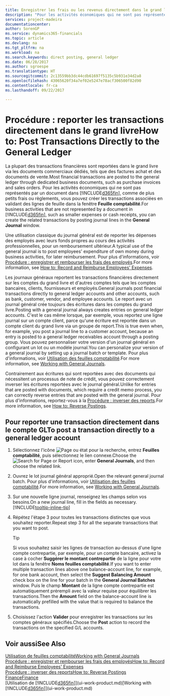 ```yaml
---
title: Enregistrer les frais ou les revenus directement dans le grand livre| Microsoft Docs
description: "Pour les activités économiques qui ne sont pas représentées par un document, comme de plus petits frais ou règlements, vous pouvez créer les transactions associées en reportant des lignes de journal dans la fenêtre Journal général."
services: project-madeira
documentationcenter: 
author: SorenGP
ms.service: dynamics365-financials
ms.topic: article
ms.devlang: na
ms.tgt_pltfrm: na
ms.workload: na
ms.search.keywords: direct posting, general ledger
ms.date: 06/28/2017
ms.author: sgroespe
ms.translationtype: HT
ms.sourcegitcommit: 2c13559bb3dc44cdb61697f5135c5b931e34d2a8
ms.openlocfilehash: 43065620f34a7ef02e5247e78acf306500f82d90
ms.contentlocale: fr-ca
ms.lasthandoff: 09/22/2017

---
```

# <a name="how-to-post-transactions-directly-to-the-general-ledger"></a><span data-ttu-id="e26b8-103">Procédure : reporter les transactions directement dans le grand livre</span><span class="sxs-lookup"><span data-stu-id="e26b8-103">How to: Post Transactions Directly to the General Ledger</span></span>
<span data-ttu-id="e26b8-104">La plupart des transactions financières sont reportées dans le grand livre via les documents commerciaux dédiés, tels que des factures achat et des documents de vente.</span><span class="sxs-lookup"><span data-stu-id="e26b8-104">Most financial transactions are posted to the general ledger through dedicated business documents, such as purchase invoices and sales orders.</span></span> <span data-ttu-id="e26b8-105">Pour les activités économiques qui ne sont pas représentés par un document dans [!INCLUDE[d365fin](includes/d365fin_md.md)], comme de plus petits frais ou règlements, vous pouvez créer les transactions associées en validant des lignes de feuille dans la fenêtre **Feuille comptabilité**.</span><span class="sxs-lookup"><span data-stu-id="e26b8-105">For business activities that are not represented by a document in [!INCLUDE[d365fin](includes/d365fin_md.md)], such as smaller expenses or cash receipts, you can create the related transactions by posting journal lines in the **General Journal** window.</span></span>

<span data-ttu-id="e26b8-106">Une utilisation classique du journal général est de reporter les dépenses des employés avec leurs fonds propres au cours des activités professionnelles, pour un remboursement ultérieur.</span><span class="sxs-lookup"><span data-stu-id="e26b8-106">A typical use of the general journal is to post employees' expenditure of own money during business activities, for later reimbursement.</span></span> <span data-ttu-id="e26b8-107">Pour plus d'informations, voir [Procédure : enregistrer et rembourser les frais des employés](finance-how-record-reimburse-employee-expenses.md).</span><span class="sxs-lookup"><span data-stu-id="e26b8-107">For more information, see [How to: Record and Reimburse Employees' Expenses](finance-how-record-reimburse-employee-expenses.md).</span></span>

<span data-ttu-id="e26b8-108">Les journaux généraux reportent les transactions financières directement sur les comptes du grand livre et d'autres comptes tels que les comptes bancaires, clients, fournisseurs et employés.</span><span class="sxs-lookup"><span data-stu-id="e26b8-108">General journals post financial transactions directly to general ledger accounts and other accounts, such as bank, customer, vendor, and employee accounts.</span></span> <span data-ttu-id="e26b8-109">Le report avec un journal général crée toujours des écritures dans les comptes du grand livre.</span><span class="sxs-lookup"><span data-stu-id="e26b8-109">Posting with a general journal always creates entries on general ledger accounts.</span></span> <span data-ttu-id="e26b8-110">C'est le cas même lorsque, par exemple, vous reportez une ligne journal sur un compte client, parce qu'une écriture est reportée dans un compte client du grand livre via un groupe de report.</span><span class="sxs-lookup"><span data-stu-id="e26b8-110">This is true even when, for example, you post a journal line to a customer account, because an entry is posted to a general ledger receivables account through a posting group.</span></span> <span data-ttu-id="e26b8-111">Vous pouvez personnaliser votre version d'un journal général en configurant un lot ou un modèle journal.</span><span class="sxs-lookup"><span data-stu-id="e26b8-111">You can personalize your version of a general journal by setting up a journal batch or template.</span></span> <span data-ttu-id="e26b8-112">Pour plus d'informations, voir [Utilisation des feuilles comptabilité](ui-work-general-journals.md).</span><span class="sxs-lookup"><span data-stu-id="e26b8-112">For more information, see [Working with General Journals](ui-work-general-journals.md).</span></span>

<span data-ttu-id="e26b8-113">Contrairement aux écritures qui sont reportées avec des documents qui nécessitent un processus de note de crédit, vous pouvez correctement inverser les écritures reportées avec le journal général.</span><span class="sxs-lookup"><span data-stu-id="e26b8-113">Unlike for entries that are posted with documents, which require a credit memo process, you can correctly reverse entries that are posted with the general journal.</span></span> <span data-ttu-id="e26b8-114">Pour plus d'informations, reportez-vous à la [Procédure : inverser des reports](finance-how-reverse-journal-posting.md).</span><span class="sxs-lookup"><span data-stu-id="e26b8-114">For more information, see [How to: Reverse Postings](finance-how-reverse-journal-posting.md).</span></span>

## <a name="to-post-a-transaction-directly-to-a-general-ledger-account"></a><span data-ttu-id="e26b8-115">Pour reporter une transaction directement dans le compte GL</span><span class="sxs-lookup"><span data-stu-id="e26b8-115">To post a transaction directly to a general ledger account</span></span>
1. <span data-ttu-id="e26b8-116">Sélectionnez l'icône ![Page ou état pour la recherche](media/ui-search/search_small.png "Page ou état pour la recherche"), entrez **Feuilles comptabilité**, puis sélectionnez le lien connexe.</span><span class="sxs-lookup"><span data-stu-id="e26b8-116">Choose the ![Search for Page or Report](media/ui-search/search_small.png "Search for Page or Report icon") icon, enter **General Journals**, and then choose the related link.</span></span>
2. <span data-ttu-id="e26b8-117">Ouvrez le lot journal général approprié.</span><span class="sxs-lookup"><span data-stu-id="e26b8-117">Open the relevant general journal batch.</span></span> <span data-ttu-id="e26b8-118">Pour plus d'informations, voir [Utilisation des feuilles comptabilité](ui-work-general-journals.md).</span><span class="sxs-lookup"><span data-stu-id="e26b8-118">For more information, see [Working with General Journals](ui-work-general-journals.md).</span></span>
3. <span data-ttu-id="e26b8-119">Sur une nouvelle ligne journal, renseignez les champs selon vos besoins.</span><span class="sxs-lookup"><span data-stu-id="e26b8-119">On a new journal line, fill in the fields as necessary.</span></span> [!INCLUDE[tooltip-inline-tip](includes/tooltip-inline-tip_md.md)]    
4. <span data-ttu-id="e26b8-120">Répétez l'étape 3 pour toutes les transactions distinctes que vous souhaitez reporter.</span><span class="sxs-lookup"><span data-stu-id="e26b8-120">Repeat step 3 for all the separate transactions that you want to post.</span></span>

    > [!TIP]  
    > <span data-ttu-id="e26b8-121">Si vous souhaitez saisir les lignes de transaction au-dessus d'une ligne compte contrepartie, par exemple, pour un compte bancaire, activez la case à cocher **Suggérer le montant contrepartie** de la ligne pour votre lot dans la fenêtre **Noms feuilles comptabilité**.</span><span class="sxs-lookup"><span data-stu-id="e26b8-121">If you want to enter multiple transaction lines above one balance-account line, for example, for one bank account, then select the **Suggest Balancing Amount** check box on the line for your batch in the **General Journal Batches** window.</span></span> <span data-ttu-id="e26b8-122">Puis le champ **Montant** de la ligne compte contrepartie est automatiquement prérempli avec la valeur requise pour équilibrer les transactions.</span><span class="sxs-lookup"><span data-stu-id="e26b8-122">Then the **Amount** field on the balance-account line is automatically prefilled with the value that is required to balance the transactions.</span></span>
5. <span data-ttu-id="e26b8-123">Choisissez l'action **Valider** pour enregistrer les transactions sur les comptes généraux spécifiés.</span><span class="sxs-lookup"><span data-stu-id="e26b8-123">Choose the **Post** action to record the transactions on the specified G/L accounts.</span></span>

## <a name="see-also"></a><span data-ttu-id="e26b8-124">Voir aussi</span><span class="sxs-lookup"><span data-stu-id="e26b8-124">See Also</span></span>
[<span data-ttu-id="e26b8-125">Utilisation de feuilles comptabilité</span><span class="sxs-lookup"><span data-stu-id="e26b8-125">Working with General Journals</span></span>](ui-work-general-journals.md)  
[<span data-ttu-id="e26b8-126">Procédure : enregistrer et rembourser les frais des employés</span><span class="sxs-lookup"><span data-stu-id="e26b8-126">How to: Record and Reimburse Employees' Expenses</span></span>](finance-how-record-reimburse-employee-expenses.md)  
[<span data-ttu-id="e26b8-127">Procédure : inverser des reports</span><span class="sxs-lookup"><span data-stu-id="e26b8-127">How to: Reverse Postings</span></span>](finance-how-reverse-journal-posting.md)  
[<span data-ttu-id="e26b8-128">Finance</span><span class="sxs-lookup"><span data-stu-id="e26b8-128">Finance</span></span>](finance.md)  
<span data-ttu-id="e26b8-129">[Utilisation de [!INCLUDE[d365fin](includes/d365fin_md.md)]](ui-work-product.md)</span><span class="sxs-lookup"><span data-stu-id="e26b8-129">[Working with [!INCLUDE[d365fin](includes/d365fin_md.md)]](ui-work-product.md)</span></span>  

